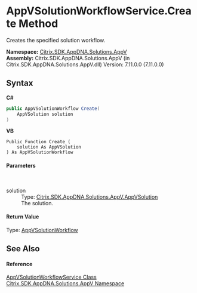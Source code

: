 # AppVSolutionWorkflowService.Create Method 
 

Creates the specified solution workflow.

**Namespace:**&nbsp;<a href="a638ea88-d709-bd82-5735-d58961438ce5">Citrix.SDK.AppDNA.Solutions.AppV</a><br />**Assembly:**&nbsp;Citrix.SDK.AppDNA.Solutions.AppV (in Citrix.SDK.AppDNA.Solutions.AppV.dll) Version: 7.11.0.0 (7.11.0.0)

## Syntax

**C#**
```csharp
public AppVSolutionWorkflow Create(
	AppVSolution solution
)
```

**VB**
```vbnet
Public Function Create ( 
	solution As AppVSolution
) As AppVSolutionWorkflow
```


#### Parameters
&nbsp;<dl><dt>solution</dt><dd>Type: <a href="d8488114-88aa-585b-c24c-ca05f94c160f">Citrix.SDK.AppDNA.Solutions.AppV.AppVSolution</a><br />The solution.</dd></dl>

#### Return Value
Type: <a href="f95b9abc-4aa2-9609-d547-b9f526ad40cf">AppVSolutionWorkflow</a><br />

## See Also


#### Reference
<a href="0ceb68a8-1649-2531-c727-47255848706f">AppVSolutionWorkflowService Class</a><br /><a href="a638ea88-d709-bd82-5735-d58961438ce5">Citrix.SDK.AppDNA.Solutions.AppV Namespace</a><br />